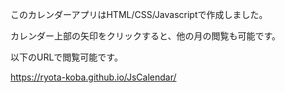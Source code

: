 このカレンダーアプリはHTML/CSS/Javascriptで作成しました。

カレンダー上部の矢印をクリックすると、他の月の閲覧も可能です。

以下のURLで閲覧可能です。

https://ryota-koba.github.io/JsCalendar/